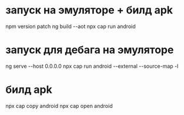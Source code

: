 # запуск на эмуляторе + билд apk

npm version patch
ng build --aot
npx cap run android

# запуск для дебага на эмуляторе

ng serve --host 0.0.0.0
npx cap run android --external --source-map -l

# билд apk

npx cap copy android
npx cap open android
